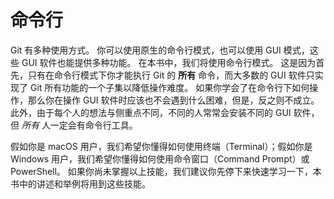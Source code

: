 

# 命令行

<p>Git 有多种使用方式。
你可以使用原生的命令行模式，也可以使用 GUI 模式，这些 GUI 软件也能提供多种功能。
在本书中，我们将使用命令行模式。
这是因为首先，只有在命令行模式下你才能执行 Git 的 <strong>所有</strong> 命令，而大多数的 GUI 软件只实现了 Git 所有功能的一个子集以降低操作难度。
如果你学会了在命令行下如何操作，那么你在操作 GUI 软件时应该也不会遇到什么困难，但是，反之则不成立。
此外，由于每个人的想法与侧重点不同，不同的人常常会安装不同的 GUI 软件，但 <em>所有</em> 人一定会有命令行工具。</p>
<p>假如你是 macOS 用户，我们希望你懂得如何使用终端（Terminal）；假如你是 Windows 用户，我们希望你懂得如何使用命令窗口（Command Prompt）或 PowerShell。
如果你尚未掌握以上技能，我们建议你先停下来快速学习一下，本书中的讲述和举例将用到这些技能。</p>
